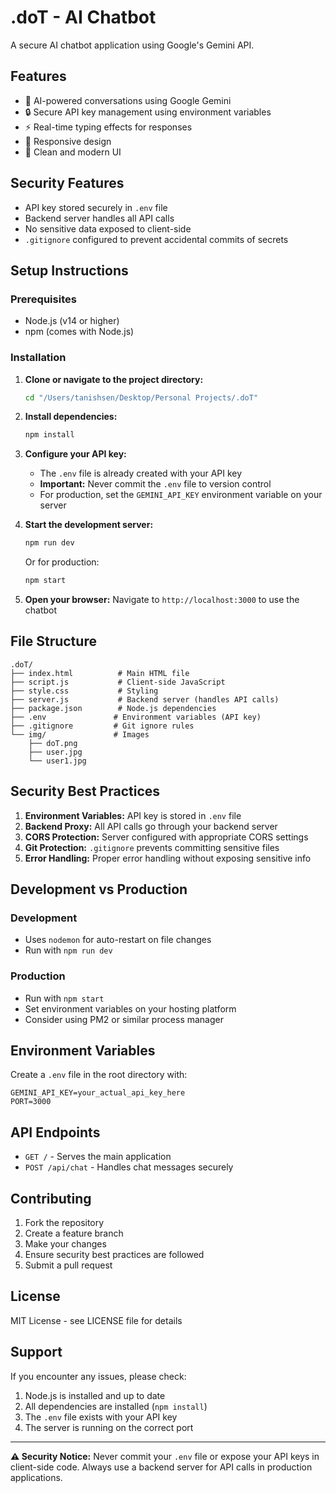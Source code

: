 # .doT - AI Chatbot

A secure AI chatbot application using Google's Gemini API.

## Features

- 🤖 AI-powered conversations using Google Gemini
- 🔒 Secure API key management using environment variables
- ⚡ Real-time typing effects for responses
- 📱 Responsive design
- 🎨 Clean and modern UI

## Security Features

- API key stored securely in `.env` file
- Backend server handles all API calls
- No sensitive data exposed to client-side
- `.gitignore` configured to prevent accidental commits of secrets

## Setup Instructions

### Prerequisites

- Node.js (v14 or higher)
- npm (comes with Node.js)

### Installation

1. **Clone or navigate to the project directory:**
   ```bash
   cd "/Users/tanishsen/Desktop/Personal Projects/.doT"
   ```

2. **Install dependencies:**
   ```bash
   npm install
   ```

3. **Configure your API key:**
   - The `.env` file is already created with your API key
   - **Important:** Never commit the `.env` file to version control
   - For production, set the `GEMINI_API_KEY` environment variable on your server

4. **Start the development server:**
   ```bash
   npm run dev
   ```
   Or for production:
   ```bash
   npm start
   ```

5. **Open your browser:**
   Navigate to `http://localhost:3000` to use the chatbot

## File Structure

```
.doT/
├── index.html          # Main HTML file
├── script.js           # Client-side JavaScript
├── style.css           # Styling
├── server.js           # Backend server (handles API calls)
├── package.json        # Node.js dependencies
├── .env               # Environment variables (API key)
├── .gitignore         # Git ignore rules
└── img/               # Images
    ├── doT.png
    ├── user.jpg
    └── user1.jpg
```

## Security Best Practices

1. **Environment Variables:** API key is stored in `.env` file
2. **Backend Proxy:** All API calls go through your backend server
3. **CORS Protection:** Server configured with appropriate CORS settings
4. **Git Protection:** `.gitignore` prevents committing sensitive files
5. **Error Handling:** Proper error handling without exposing sensitive info

## Development vs Production

### Development
- Uses `nodemon` for auto-restart on file changes
- Run with `npm run dev`

### Production
- Run with `npm start`
- Set environment variables on your hosting platform
- Consider using PM2 or similar process manager

## Environment Variables

Create a `.env` file in the root directory with:

```
GEMINI_API_KEY=your_actual_api_key_here
PORT=3000
```

## API Endpoints

- `GET /` - Serves the main application
- `POST /api/chat` - Handles chat messages securely

## Contributing

1. Fork the repository
2. Create a feature branch
3. Make your changes
4. Ensure security best practices are followed
5. Submit a pull request

## License

MIT License - see LICENSE file for details

## Support

If you encounter any issues, please check:
1. Node.js is installed and up to date
2. All dependencies are installed (`npm install`)
3. The `.env` file exists with your API key
4. The server is running on the correct port

---

**⚠️ Security Notice:** Never commit your `.env` file or expose your API keys in client-side code. Always use a backend server for API calls in production applications.
